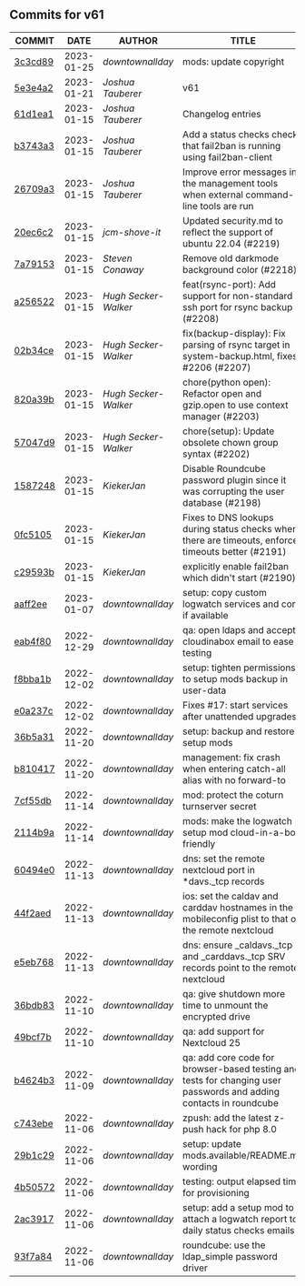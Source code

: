 ## Commits for v61
| COMMIT | DATE | AUTHOR | TITLE |
| ------ | ---- | ------ | ----- |
| [3c3cd89](https://github.com/downtownallday/mailinabox-ldap/commit/3c3cd89a137d0db430817be19b6f39cad689a1d7) | 2023-01-25 | _downtownallday_ | mods: update copyright |
| [5e3e4a2](https://github.com/downtownallday/mailinabox-ldap/commit/5e3e4a2161157237b24a5856f7282bcece2ccff4) | 2023-01-21 | _Joshua Tauberer_ | v61 |
| [61d1ea1](https://github.com/downtownallday/mailinabox-ldap/commit/61d1ea1ea7eba12b2b621895556ed5226c820735) | 2023-01-15 | _Joshua Tauberer_ | Changelog entries |
| [b3743a3](https://github.com/downtownallday/mailinabox-ldap/commit/b3743a31e9309920e40e3780fdfb33a3657400f0) | 2023-01-15 | _Joshua Tauberer_ | Add a status checks check that fail2ban is running using fail2ban-client |
| [26709a3](https://github.com/downtownallday/mailinabox-ldap/commit/26709a3c1dba9cadbd88636b002d95c2f6bd2b14) | 2023-01-15 | _Joshua Tauberer_ | Improve error messages in the management tools when external command-line tools are run |
| [20ec6c2](https://github.com/downtownallday/mailinabox-ldap/commit/20ec6c20800ef089d6f681a20b95dda6c1c61de6) | 2023-01-15 | _jcm-shove-it_ | Updated security.md to reflect the support of ubuntu 22.04 (#2219) |
| [7a79153](https://github.com/downtownallday/mailinabox-ldap/commit/7a79153afebca82a3abd35e3ca3185e57468b5e9) | 2023-01-15 | _Steven Conaway_ | Remove old darkmode background color (#2218) |
| [a256522](https://github.com/downtownallday/mailinabox-ldap/commit/a2565227f24ba5d12db2e62455bef68b62cbdcb4) | 2023-01-15 | _Hugh Secker-Walker_ | feat(rsync-port): Add support for non-standard ssh port for rsync backup (#2208) |
| [02b34ce](https://github.com/downtownallday/mailinabox-ldap/commit/02b34ce699d1fd7749a2f7c01b26058b436f7240) | 2023-01-15 | _Hugh Secker-Walker_ | fix(backup-display): Fix parsing of rsync target in system-backup.html, fixes #2206 (#2207) |
| [820a39b](https://github.com/downtownallday/mailinabox-ldap/commit/820a39b8657215101c2fa658c8c7361ba97361f5) | 2023-01-15 | _Hugh Secker-Walker_ | chore(python open): Refactor open and gzip.open to use context manager (#2203) |
| [57047d9](https://github.com/downtownallday/mailinabox-ldap/commit/57047d96e95c7c1f71da3b80f78d487f1c0acb61) | 2023-01-15 | _Hugh Secker-Walker_ | chore(setup): Update obsolete chown group syntax (#2202) |
| [1587248](https://github.com/downtownallday/mailinabox-ldap/commit/15872487621a66e900d550ba095b8cdd12c5fcc0) | 2023-01-15 | _KiekerJan_ | Disable Roundcube password plugin since it was corrupting the user database (#2198) |
| [0fc5105](https://github.com/downtownallday/mailinabox-ldap/commit/0fc5105da515f6453889d87ab4f0347cbb8b0c58) | 2023-01-15 | _KiekerJan_ | Fixes to DNS lookups during status checks when there are timeouts, enforce timeouts better (#2191) |
| [c29593b](https://github.com/downtownallday/mailinabox-ldap/commit/c29593b5ef6f1e39b4283d24f272dc49e947492c) | 2023-01-15 | _KiekerJan_ | explicitly enable fail2ban which didn't start (#2190) |
| [aaff2ee](https://github.com/downtownallday/mailinabox-ldap/commit/aaff2eebcff895afe335740ec2122270bac11ccb) | 2023-01-07 | _downtownallday_ | setup: copy custom logwatch services and conf, if available |
| [eab4f80](https://github.com/downtownallday/mailinabox-ldap/commit/eab4f8085804b07317c2c9cfce525bf6b0da0ae5) | 2022-12-29 | _downtownallday_ | qa: open ldaps and accept cloudinabox email to ease testing |
| [f8bba1b](https://github.com/downtownallday/mailinabox-ldap/commit/f8bba1b2b8b3abcaa9e3733248caef40cb5be70f) | 2022-12-02 | _downtownallday_ | setup: tighten permissions to setup mods backup in user-data |
| [e0a237c](https://github.com/downtownallday/mailinabox-ldap/commit/e0a237c85771babf9665e7df03b36ec894e53e80) | 2022-12-02 | _downtownallday_ | Fixes #17: start services after unattended upgrades |
| [36b5a31](https://github.com/downtownallday/mailinabox-ldap/commit/36b5a31e82bee06fef3361d0723a995c297d5247) | 2022-11-20 | _downtownallday_ | setup: backup and restore setup mods |
| [b810417](https://github.com/downtownallday/mailinabox-ldap/commit/b8104176763a2dbe63bd8993d93ef25260f0a784) | 2022-11-20 | _downtownallday_ | management: fix crash when entering catch-all alias with no forward-to |
| [7cf55db](https://github.com/downtownallday/mailinabox-ldap/commit/7cf55db865db9ecccfa3acf5c0664d45adc6c52e) | 2022-11-14 | _downtownallday_ | mod: protect the coturn turnserver secret |
| [2114b9a](https://github.com/downtownallday/mailinabox-ldap/commit/2114b9a5d2a2c033bf0f1c9141ffc7c5a061b443) | 2022-11-14 | _downtownallday_ | mods: make the logwatch setup mod cloud-in-a-box friendly |
| [60494e0](https://github.com/downtownallday/mailinabox-ldap/commit/60494e0585bb27e63f3eadcce35afc1b508ca154) | 2022-11-13 | _downtownallday_ | dns: set the remote nextcloud port in *davs._tcp records |
| [44f2aed](https://github.com/downtownallday/mailinabox-ldap/commit/44f2aed9e1a38d9356d8b9c6f7393d4346090e8b) | 2022-11-13 | _downtownallday_ | ios: set the caldav and carddav hostnames in the mobileconfig plist to that of the remote nextcloud |
| [e5eb768](https://github.com/downtownallday/mailinabox-ldap/commit/e5eb7680ae7477a1eef287196c0e22176a544896) | 2022-11-13 | _downtownallday_ | dns: ensure _caldavs._tcp and _carddavs._tcp SRV records point to the remote nextcloud |
| [36bdb83](https://github.com/downtownallday/mailinabox-ldap/commit/36bdb836aee731b3dcc3e83ac29e972de90ab579) | 2022-11-10 | _downtownallday_ | qa: give shutdown more time to unmount the encrypted drive |
| [49bcf7b](https://github.com/downtownallday/mailinabox-ldap/commit/49bcf7ba59cce3379190db6711a9b68adf77582c) | 2022-11-10 | _downtownallday_ | qa: add support for Nextcloud 25 |
| [b4624b3](https://github.com/downtownallday/mailinabox-ldap/commit/b4624b35eb441dc5147a7261f5ebc8647e3f0faa) | 2022-11-09 | _downtownallday_ | qa: add core code for browser-based testing and tests for changing user passwords and adding contacts in roundcube |
| [c743ebe](https://github.com/downtownallday/mailinabox-ldap/commit/c743ebe60618572d119194ed6cbd9efefbca3a34) | 2022-11-06 | _downtownallday_ | zpush: add the latest z-push hack for php 8.0 |
| [29b1c29](https://github.com/downtownallday/mailinabox-ldap/commit/29b1c29a35b2ff86bdeba1405a269000c120800f) | 2022-11-06 | _downtownallday_ | setup: update mods.available/README.md wording |
| [4b50572](https://github.com/downtownallday/mailinabox-ldap/commit/4b50572dc998de864f2a9feef0330991c1c40ae7) | 2022-11-06 | _downtownallday_ | testing: output elapsed time for provisioning |
| [2ac3917](https://github.com/downtownallday/mailinabox-ldap/commit/2ac391796e0d4d6edf3af610df6b5dd7ceef4c81) | 2022-11-06 | _downtownallday_ | setup: add a setup mod to attach a logwatch report to daily status checks emails |
| [93f7a84](https://github.com/downtownallday/mailinabox-ldap/commit/93f7a84f44a46e4d5126b0f73b4b290d3a4a281a) | 2022-11-06 | _downtownallday_ | roundcube: use the ldap_simple password driver |
